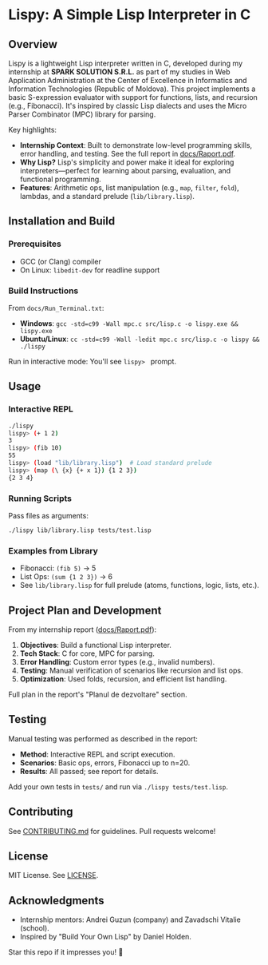 # Lispy: A Simple Lisp Interpreter in C

## Overview

Lispy is a lightweight Lisp interpreter written in C, developed during my internship at **SPARK SOLUTION S.R.L.** as part of my studies in Web Application Administration at the Center of Excellence in Informatics and Information Technologies (Republic of Moldova). This project implements a basic S-expression evaluator with support for functions, lists, and recursion (e.g., Fibonacci). It's inspired by classic Lisp dialects and uses the Micro Parser Combinator (MPC) library for parsing.

Key highlights:

- **Internship Context**: Built to demonstrate low-level programming skills, error handling, and testing. See the full report in [docs/Raport.pdf](docs/Raport.pdf).
- **Why Lisp?** Lisp's simplicity and power make it ideal for exploring interpreters—perfect for learning about parsing, evaluation, and functional programming.
- **Features**: Arithmetic ops, list manipulation (e.g., `map`, `filter`, `fold`), lambdas, and a standard prelude (`lib/library.lisp`).

## Installation and Build

### Prerequisites

- GCC (or Clang) compiler
- On Linux: `libedit-dev` for readline support

### Build Instructions

From `docs/Run_Terminal.txt`:

- **Windows**: `gcc -std=c99 -Wall mpc.c src/lisp.c -o lispy.exe && lispy.exe`
- **Ubuntu/Linux**: `cc -std=c99 -Wall -ledit mpc.c src/lisp.c -o lispy && ./lispy`

Run in interactive mode: You'll see `lispy> ` prompt.

## Usage

### Interactive REPL

```bash
./lispy
lispy> (+ 1 2)
3
lispy> (fib 10)
55
lispy> (load "lib/library.lisp")  # Load standard prelude
lispy> (map (\ {x} {+ x 1}) {1 2 3})
{2 3 4}
```

### Running Scripts

Pass files as arguments:

```bash
./lispy lib/library.lisp tests/test.lisp
```

### Examples from Library

- Fibonacci: `(fib 5)` → 5
- List Ops: `(sum {1 2 3})` → 6
- See `lib/library.lisp` for full prelude (atoms, functions, logic, lists, etc.).

## Project Plan and Development

From my internship report ([docs/Raport.pdf](docs/Raport.pdf)):

1. **Objectives**: Build a functional Lisp interpreter.
2. **Tech Stack**: C for core, MPC for parsing.
3. **Error Handling**: Custom error types (e.g., invalid numbers).
4. **Testing**: Manual verification of scenarios like recursion and list ops.
5. **Optimization**: Used folds, recursion, and efficient list handling.

Full plan in the report's "Planul de dezvoltare" section.

## Testing

Manual testing was performed as described in the report:

- **Method**: Interactive REPL and script execution.
- **Scenarios**: Basic ops, errors, Fibonacci up to n=20.
- **Results**: All passed; see report for details.

Add your own tests in `tests/` and run via `./lispy tests/test.lisp`.

## Contributing

See [CONTRIBUTING.md](CONTRIBUTING.md) for guidelines. Pull requests welcome!

## License

MIT License. See [LICENSE](LICENSE).

## Acknowledgments

- Internship mentors: Andrei Guzun (company) and Zavadschi Vitalie (school).
- Inspired by "Build Your Own Lisp" by Daniel Holden.

Star this repo if it impresses you! 🌟

